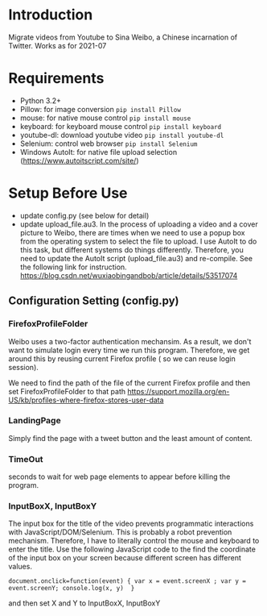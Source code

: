 # Introduction

Migrate videos from Youtube to Sina Weibo, a Chinese incarnation of Twitter.  Works as for 2021-07 


# Requirements

* Python 3.2+
* Pillow: for image conversion `pip install Pillow`
* mouse: for native mouse control `pip install mouse`
* keyboard: for keyboard mouse control `pip install keyboard`
* youtube-dl: download youtube video  `pip install youtube-dl`
* Selenium: control web browser `pip install Selenium`
* Windows AutoIt: for native file upload selection (https://www.autoitscript.com/site/)

# Setup Before Use
* update config.py (see below for detail)
* update upload_file.au3. In the process of uploading a video and a cover picture to Weibo, there are times when we need to use a popup box from the operating system to select the file to upload. I use AutoIt to do this task, but different systems do things differently. Therefore, you need to update the AutoIt script (upload_file.au3) and re-compile. See the following link for instruction. 
https://blog.csdn.net/wuxiaobingandbob/article/details/53517074

## Configuration Setting (config.py)

### FirefoxProfileFolder

Weibo uses a two-factor authentication mechansim. As a result, we don't want to simulate login every time we run this program. Therefore, we get around this by reusing current Firefox profile ( so we can reuse login session). 

We need to find the path of the file of the current Firefox profile and then set FirefoxProfileFolder to that path
https://support.mozilla.org/en-US/kb/profiles-where-firefox-stores-user-data

### LandingPage
Simply find the page with a tweet button and the least amount of content. 

### TimeOut
seconds to wait for web page elements to appear before killing the program. 

### InputBoxX, InputBoxY
The input box for the title of the video prevents programmatic interactions with JavaScript/DOM/Selenium. This is probably a robot prevention mechanism. Therefore, I have to literally control the mouse and keyboard to enter the title. Use the following JavaScript code to the find the coordinate of the input box on your screen because different screen has different values.  

`document.onclick=function(event) {
    var x = event.screenX ;
    var y = event.screenY;
    console.log(x, y) 
}`

and then set X and Y to InputBoxX, InputBoxY
